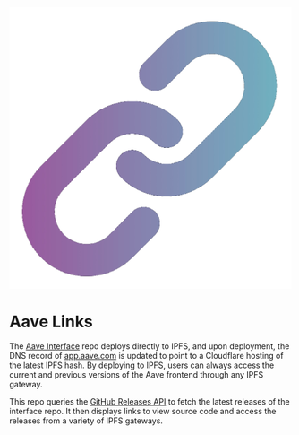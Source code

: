 ![Links Logo](https://github.com/defispartan/aave-links/blob/master/public/urls.png)

# Aave Links
 
 The [Aave Interface](https://github.com/aave/interface) repo deploys directly to IPFS, and upon deployment, the DNS record of [app.aave.com](https://app.aave.com) is updated to point to a Cloudflare hosting of the latest IPFS hash. By deploying to IPFS, users can always access the current and previous versions of the Aave frontend through any IPFS gateway. 

 This repo queries the [GitHub Releases API](https://docs.github.com/en/rest/releases/releases) to fetch the latest releases of the interface repo. It then displays links to view source code and access the releases from a variety of IPFS gateways.
